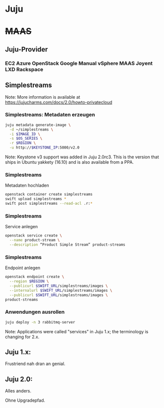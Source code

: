 <!-- .slide: data-background-image="images/juju-logo.svg" data-background-size="contain" -->


# Juju
# ~~MAAS~~ <!-- .element: class="fragment" -->


## Juju-Provider

### EC2 Azure **OpenStack** Google **Manual** vSphere MAAS Joyent LXD **Rackspace**


## Simplestreams

Note: More information is available at https://jujucharms.com/docs/2.0/howto-privatecloud


### Simplestreams: Metadaten erzeugen
```bash
juju metadata generate-image \
  -d ~/simplestreams \
  -i $IMAGE_ID \
  -s $OS_SERIES \
  -r $REGION \
  -u http://$KEYSTONE_IP:5000/v2.0
```

Note: Keystone v3 support was added in Juju 2.0rc3. This is the
version that ships in Ubuntu yakkety (16.10) and is also available
from a PPA.


### Simplestreams

Metadaten hochladen

```bash
openstack container create simplestreams
swift upload simplestreams *
swift post simplestreams --read-acl .r:*
```


### Simplestreams

Service anlegen

```bash
openstack service create \
  --name product-stream \
  --description “Product Simple Stream” product-streams
```


### Simplestreams

Endpoint anlegen

```bash
openstack endpoint create \
  --region $REGION \
  --publicurl $SWIFT_URL/simplestreams/images \
  --internalurl $SWIFT_URL/simplestreams/images \
  --publicurl $SWIFT_URL/simplestreams/images \
product-streams
```


### Anwendungen ausrollen
```bash
juju deploy -n 3 rabbitmq-server
```


Note: Applications were called "services" in Juju 1.x; the terminology
is changing for 2.x.


## Juju 1.x:

Frustriend nah dran an genial.


## Juju 2.0:

Alles anders.

Ohne Upgradepfad.  <!-- .element: class="fragment" -->